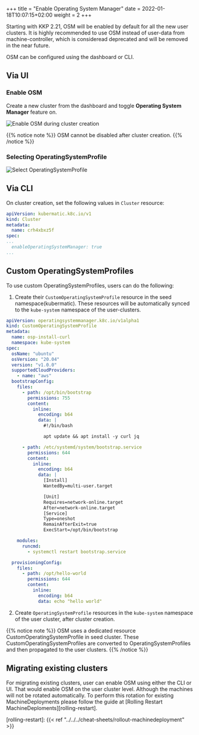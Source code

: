+++
title = "Enable Operating System Manager"
date = 2022-01-18T10:07:15+02:00
weight = 2
+++

Starting with KKP 2.21, OSM will be enabled by default for all the new user clusters. It is highly recommended to use OSM instead of user-data from machine-controller, which is consideread deprecated and will be removed in the near future.

OSM can be configured using the dashboard or CLI.

## Via UI

### Enable OSM

Create a new cluster from the dashboard and toggle **Operating System Manager** feature on.

![Enable OSM during cluster creation](/img/kubermatic/main/tutorials/operating_system_manager/osm_dashboard.png?height=450px&classes=shadow,border "Enable OSM during cluster creation")

{{% notice note %}}
OSM cannot be disabled after cluster creation.
{{% /notice %}}

### Selecting OperatingSystemProfile

![Select OperatingSystemProfile](/img/kubermatic/main/tutorials/operating_system_manager/osm_select.png?height=450px&classes=shadow,border "Select OperatingSystemProfile")

## Via CLI

On cluster creation, set the following values in `Cluster` resource:

```yaml
apiVersion: kubermatic.k8c.io/v1
kind: Cluster
metadata:
  name: crh4xbxz5f
spec:
...
  enableOperatingSystemManager: true
...
```

## Custom OperatingSystemProfiles

To use custom OperatingSystemProfiles, users can do the following:

1. Create their `CustomOperatingSystemProfile` resource in the seed namespace(kubermatic). These resources will be automatically synced to the `kube-system` namespace of the user-clusters.

```yaml
apiVersion: operatingsystemmanager.k8c.io/v1alpha1
kind: CustomOperatingSystemProfile
metadata:
  name: osp-install-curl
  namespace: kube-system
spec:
  osName: "ubuntu"
  osVersion: "20.04"
  version: "v1.0.0"
  supportedCloudProviders:
    - name: "aws"
  bootstrapConfig:
    files:
      - path: /opt/bin/bootstrap
        permissions: 755
        content:
          inline:
            encoding: b64
            data: |
              #!/bin/bash

              apt update && apt install -y curl jq

      - path: /etc/systemd/system/bootstrap.service
        permissions: 644
        content:
          inline:
            encoding: b64
            data: |
              [Install]
              WantedBy=multi-user.target

              [Unit]
              Requires=network-online.target
              After=network-online.target
              [Service]
              Type=oneshot
              RemainAfterExit=true
              ExecStart=/opt/bin/bootstrap

    modules:
      runcmd:
        - systemctl restart bootstrap.service

  provisioningConfig:
    files:
      - path: /opt/hello-world
        permissions: 644
        content:
          inline:
            encoding: b64
            data: echo "hello world"
```

2. Create `OperatingSystemProfile` resources in the `kube-system` namespace of the user cluster, after cluster creation.

{{% notice note %}}
OSM uses a dedicated resource CustomOperatingSystemProfile in seed cluster. These CustomOperatingSystemProfiles are converted to OperatingSystemProfiles and then propagated to the user clusters.
{{% /notice %}}


## Migrating existing clusters

For migrating existing clusters, user can enable OSM using either the CLI or UI. That would enable OSM on the user cluster level. Although the machines will not be rotated automatically. To perform this rotation for existing MachineDeployments please follow the guide at [Rolling Restart MachineDeploments][rolling-restart].

[rolling-restart]: {{< ref "../../../cheat-sheets/rollout-machinedeployment" >}}
